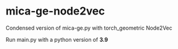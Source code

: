 # mica-ge-node2vec

Condensed version of mica-ge.py with torch_geometric Node2Vec 

Run main.py with a python version of **3.9**
